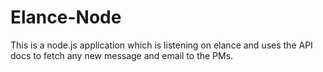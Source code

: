 Elance-Node
============
This is a node.js application which is listening on elance and uses the API docs to fetch any new message and email to the PMs.